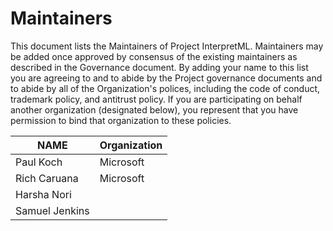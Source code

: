 # Maintainers

This document lists the Maintainers of Project InterpretML. Maintainers may be added once approved by consensus of the existing maintainers as described in the Governance document. By adding your name to this list you are agreeing to and to abide by the Project governance documents and to abide by all of the Organization's polices, including the code of conduct, trademark policy, and antitrust policy. If you are participating on behalf another organization (designated below), you represent that you have permission to bind that organization to these policies.

| **NAME** | **Organization** |
| --- | --- |
| Paul Koch | Microsoft |
| Rich Caruana | Microsoft |
| Harsha Nori |  |
| Samuel Jenkins |  |
